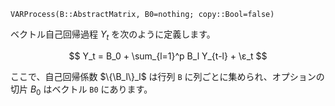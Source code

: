 ```
VARProcess(B::AbstractMatrix, B0=nothing; copy::Bool=false)
```

ベクトル自己回帰過程 $Y_t$ を次のように定義します。

$$
Y_t = B_0 + \sum_{l=1}^p B_l Y_{t-l} + \ε_t
$$

ここで、自己回帰係数 $\{\B_l\}_l$ は行列 `B` に列ごとに集められ、オプションの切片 $B_0$ はベクトル `B0` にあります。
